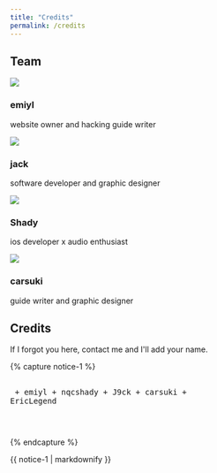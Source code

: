 ```yaml
---
title: "Credits"
permalink: /credits
---
```


<link rel="stylesheet" href="https://use.fontawesome.com/releases/v5.6.1/css/all.css">

## Team

<div>
  <div class="credits">
    <div class="user">
      <img src="https://avatars.io/twitter/cfw_guide/large">
      <h3>emiyl</h3>
      <p>website owner and hacking guide writer</p>
      <a class="social-icon" href="https://twitter.com/cfw_guide" target="_blank">
        <i class="fab fa-twitter"></i>
      </a>
      <a class="social-icon" href="https://github.com/emiyl" target="_blank">
        <i class="fab fa-github"></i>
      </a>
    </div>
    <div class="user">
      <img src="https://avatars.io/twitter/hellojacc/large">
      <h3>jack</h3>
      <p>software developer and graphic designer</p>
      <a class="social-icon" href="https://twitter.com/hellojacc" target="_blank">
        <i class="fab fa-twitter"></i>
      </a>
      <a class="social-icon" href="https://github.com/jacc" target="_blank">
        <i class="fab fa-github"></i>
      </a>
    </div>
  </div>
  <div class="credits">
    <div class="user">
      <img src="https://avatars.io/twitter/versusess/large">
      <h3>Shady</h3>
      <p>ios developer x audio enthusiast</p>
      <a class="social-icon" href="https://twitter.com/versusess" target="_blank">
        <i class="fab fa-twitter"></i>
      </a>
      <a class="social-icon" href="https://github.com/nqcshady" target="_blank">
        <i class="fab fa-github"></i>
      </a>
    </div>
    <div class="user">
      <img src="https://avatars.io/twitter/carsuki_/large">
      <h3>carsuki</h3>
      <p>guide writer and graphic designer</p>
      <a class="social-icon" href="https://twitter.com/carsuki_" target="_blank">
        <i class="fab fa-twitter"></i>
      </a>
      <a class="social-icon" href="https://github.com/carsuki" target="_blank">
        <i class="fab fa-github"></i>
      </a>
    </div>
  </div>
</div>

## Credits

If I forgot you here, contact me and I'll add your name.

{% capture notice-1 %}<pre><br>
    + emiyl
    + nqcshady
    + J9ck
    + carsuki
    + EricLegend

</pre>{% endcapture %}

<div class="notice">{{ notice-1 | markdownify }}</div>
